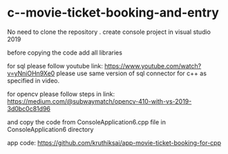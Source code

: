 # c--movie-ticket-booking-and-entry
No need to clone the repository .
create console project in visual studio 2019 

before copying the code add all libraries

for sql please follow youtube link:
https://www.youtube.com/watch?v=yNniOHn9Xe0
please use same version of sql connector for c++ as specified in video.

for opencv please follow steps in link:
https://medium.com/@subwaymatch/opencv-410-with-vs-2019-3d0bc0c81d96

and copy the code from ConsoleApplication6.cpp file in ConsoleApplication6 directory 

app code:
https://github.com/kruthiksai/app-movie-ticket-booking-for-cpp


